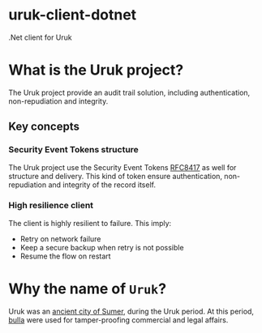 # uruk-client-dotnet
.Net client for Uruk

# What is the Uruk project?
The Uruk project provide an audit trail solution, including authentication, non-repudiation and integrity.

## Key concepts
### Security Event Tokens structure
The Uruk project use the Security Event Tokens [RFC8417](https://tools.ietf.org/html/rfc8417) as well for structure and delivery.
This kind of token ensure authentication, non-repudiation and integrity of the record itself.

### High resilience client
The client is highly resilient to failure. This imply: 
- Retry on network failure
- Keep a secure backup when retry is not possible
- Resume the flow on restart

# Why the name of `Uruk`?
Uruk was an [ancient city of Sumer](https://en.wikipedia.org/wiki/Uruk), during the Uruk period. 
At this period, [bulla](https://en.wikipedia.org/wiki/Bulla_(seal)) were used for tamper-proofing commercial and legal affairs.
